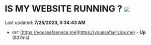 # IS MY WEBSITE RUNNING ? [![](https://img.shields.io/static/v1?label=Sponsor&message=%E2%9D%A4&logo=GitHub&color=%23fe8e86)](https://github.com/sponsors/<username>)

Last updated: **7/25/2023, 5:34:43 AM**

- `GET` [https://youssefservice.me](https://youssefservice.me) - **Up** (837ms)
